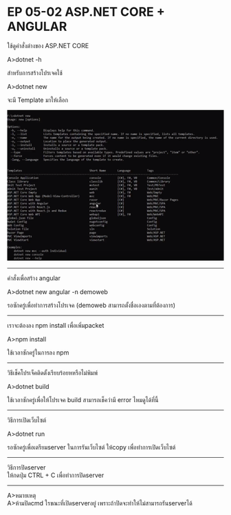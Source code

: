 # EP 05-02 ASP.NET CORE + ANGULAR

ใช้ดูคำสั่งต่างของ ASP.NET CORE  

A>dotnet -h

สำหรับการสร้างโปรเจคใช้ 

A>dotnet new 

จะมี Template มาให้เลือก

![](images/EP05-01Dotnet/EP05-02ASP-NET-Core.PNG)

* * *

คำสั่งเพื่อสร้าง angular

A>dotnet new angular -n demoweb


รอซักครู่เพื่อทำการสร้างโปรเจค (demoweb สามารถตั้งชื่อเองตามที่ต้องการ)

* * *

เราจะต้องลง npm install เพื่อเพิ่มpacket 

A>npm install 

ใช้เวลาซักครู่ในการลง npm

* * *

วิธีเช็คโปรเจ็คติดตั้งเรียบร้อยหหรือไม่พิมพ์

A>dotnet build

 ใช้เวลาซักครู่เพื่อให้โปรเจค build   สามารถเช็คว่ามี error ไหมดูได้ที่นี้  

* * *

วิธีการเปิดเว็บไซต์  

A>dotnet run  

รอซักครู่เพื่อเตรียมserver ในการรันเว็บไซต์ ให้copy เพื่อทำการเปิดเว็บไซต์  

* * *

วิธีการปิดserver   
ให้กดปุ่ม CTRL + C  เพื่อทำการปิดserver  

* * *

A>หมายเหตุ  
A>ห้ามปิดcmd ใรขณะที่เปิดserverอยู่   เพราะถ้าปิดจะทำให้ไม่สามารถรันserverได้  
